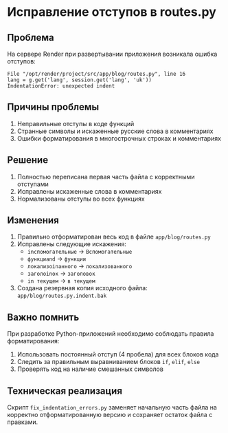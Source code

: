 # Исправление отступов в routes.py

## Проблема
На сервере Render при развертывании приложения возникала ошибка отступов:

```
File "/opt/render/project/src/app/blog/routes.py", line 16
lang = g.get('lang', session.get('lang', 'uk'))
IndentationError: unexpected indent
```

## Причины проблемы
1. Неправильные отступы в коде функций
2. Странные символы и искаженные русские слова в комментариях
3. Ошибки форматирования в многострочных строках и комментариях

## Решение
1. Полностью переписана первая часть файла с корректными отступами
2. Исправлены искаженные слова в комментариях
3. Нормализованы отступы во всех функциях

## Изменения
1. Правильно отформатирован весь код в файле `app/blog/routes.py`
2. Исправлены следующие искажения:
   - `inспомогательные` → `Вспомогательные`
   - `функциand` → `функции`
   - `локализоinанного` → `локализованного`
   - `заголоinок` → `заголовок`
   - `in текущем` → `в текущем`
3. Создана резервная копия исходного файла: `app/blog/routes.py.indent.bak`

## Важно помнить
При разработке Python-приложений необходимо соблюдать правила форматирования:
1. Использовать постоянный отступ (4 пробела) для всех блоков кода
2. Следить за правильным выравниванием блоков `if`, `elif`, `else`
3. Проверять код на наличие смешанных символов

## Техническая реализация
Скрипт `fix_indentation_errors.py` заменяет начальную часть файла на корректно отформатированную версию и сохраняет остаток файла с правками.
